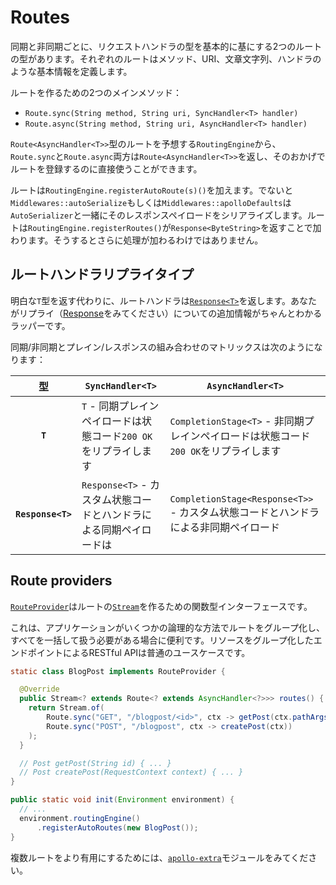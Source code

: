 # Routes

同期と非同期ごとに、リクエストハンドラの型を基本的に基にする2つのルートの型があります。それぞれのルートはメソッド、URI、文章文字列、ハンドラのような基本情報を定義します。

ルートを作るための2つのメインメソッド：

* `Route.sync(String method, String uri, SyncHandler<T> handler)`
* `Route.async(String method, String uri, AsyncHandler<T> handler)`


`Route<AsyncHandler<T>>`型のルートを予想する`RoutingEngine`から、`Route.sync`と`Route.async`両方は`Route<AsyncHandler<T>>`を返し、そのおかげでルートを登録するのに直接使うことができます。

ルートは`RoutingEngine.registerAutoRoute(s)()`を加えます。でないと`Middlewares::autoSerialize`もしくは`Middlewares::apolloDefaults`は`AutoSerializer`と一緒にそのレスポンスペイロードをシリアライズします。ルートは`RoutingEngine.registerRoutes()`が`Response<ByteString>`を返すことで加わります。そうするとさらに処理が加わるわけではありません。

## ルートハンドラリプライタイプ

明白な`T`型を返す代わりに、ルートハンドラは[`Response<T>`](/apollo-api/src/main/java/com/spotify/apollo/Response.java)を返します。あなたがリプライ（[Response](/apollo-api/docs/response.md)をみてください）についての追加情報がちゃんとわかるラッパーです。

同期/非同期とプレイン/レスポンスの組み合わせのマトリックスは次のようになります：

|      型        | `SyncHandler<T>` | `AsyncHandler<T>` |
|:---------------: | -------------- | --------------- |
|     **`T`**      | `T` - 同期プレインペイロードは状態コード`200 OK`をリプライします | `CompletionStage<T>` - 非同期プレインペイロードは状態コード`200 OK`をリプライします |
| **`Response<T>`** | `Response<T>` - カスタム状態コードとハンドラによる同期ペイロードは | `CompletionStage<Response<T>>` - カスタム状態コードとハンドラによる非同期ペイロード |

## Route providers

[`RouteProvider`](/apollo-api/src/main/java/com/spotify/apollo/route/RouteProvider.java)はルートの[`Stream`](https://docs.oracle.com/javase/8/docs/api/java/util/stream/package-summary.html)を作るための関数型インターフェースです。

これは、アプリケーションがいくつかの論理的な方法でルートをグループ化し、すべてを一括して扱う必要がある場合に便利です。リソースをグループ化したエンドポイントによるRESTful APIは普通のユースケースです。

```java
static class BlogPost implements RouteProvider {

  @Override
  public Stream<? extends Route<? extends AsyncHandler<?>>> routes() {
    return Stream.of(
        Route.sync("GET", "/blogpost/<id>", ctx -> getPost(ctx.pathArgs().get("id"))),
        Route.sync("POST", "/blogpost", ctx -> createPost(ctx))
    );
  }

  // Post getPost(String id) { ... }
  // Post createPost(RequestContext context) { ... }
}

public static void init(Environment environment) {
  // ...
  environment.routingEngine()
      .registerAutoRoutes(new BlogPost());
}
```


複数ルートをより有用にするためには、[`apollo-extra`](/apollo-extra)モジュールをみてください。
